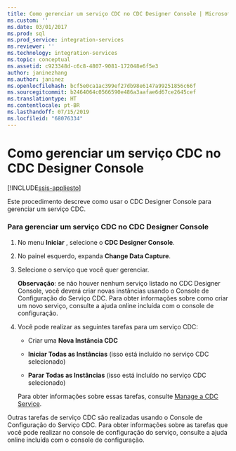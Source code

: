 ```yaml
---
title: Como gerenciar um serviço CDC no CDC Designer Console | Microsoft Docs
ms.custom: ''
ms.date: 03/01/2017
ms.prod: sql
ms.prod_service: integration-services
ms.reviewer: ''
ms.technology: integration-services
ms.topic: conceptual
ms.assetid: c923348d-c6c8-4807-9081-172048e6f5e3
author: janinezhang
ms.author: janinez
ms.openlocfilehash: bcf5e0ca1ac399ef27db98e6147a99251856c66f
ms.sourcegitcommit: b2464064c0566590e486a3aafae6d67ce2645cef
ms.translationtype: HT
ms.contentlocale: pt-BR
ms.lasthandoff: 07/15/2019
ms.locfileid: "68076334"
---
```

# <a name="how-to-manage-a-cdc-service-from-the-cdc-designer-console"></a>Como gerenciar um serviço CDC no CDC Designer Console

[!INCLUDE[ssis-appliesto](../../includes/ssis-appliesto-ssvrpluslinux-asdb-asdw-xxx.md)]


  Este procedimento descreve como usar o CDC Designer Console para gerenciar um serviço CDC.  
  
### <a name="to-manage-a-cdc-service-from-the-cdc-designer-console"></a>Para gerenciar um serviço CDC no CDC Designer Console  
  
1.  No menu **Iniciar** , selecione o **CDC Designer Console**.  
  
2.  No painel esquerdo, expanda **Change Data Capture**.  
  
3.  Selecione o serviço que você quer gerenciar.  
  
     **Observação**: se não houver nenhum serviço listado no CDC Designer Console, você deverá criar novas instâncias usando o Console de Configuração do Serviço CDC. Para obter informações sobre como criar um novo serviço, consulte a ajuda online incluída com o console de configuração.  
  
4.  Você pode realizar as seguintes tarefas para um serviço CDC:  
  
    -   Criar uma **Nova Instância CDC**  
  
    -   **Iniciar Todas as Instâncias** (isso está incluído no serviço CDC selecionado)  
  
    -   **Parar Todas as Instâncias** (isso está incluído no serviço CDC selecionado)  
  
     Para obter informações sobre essas tarefas, consulte [Manage a CDC Service](../../integration-services/change-data-capture/manage-a-cdc-service.md).  
  
 Outras tarefas de serviço CDC são realizadas usando o Console de Configuração do Serviço CDC. Para obter informações sobre as tarefas que você pode realizar no console de configuração do serviço, consulte a ajuda online incluída com o console de configuração.  
  
  

